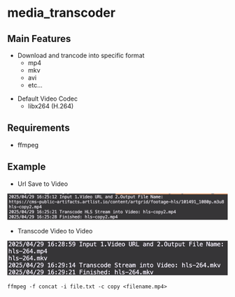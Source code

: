 # media_transcoder

## Main Features
* Download and trancode into specific format
    * mp4
    * mkv
    * avi
    * etc...
<!-- * Experimental Video Encoding
    * AV1
    * VP7
    * VP9 -->
* Default Video Codec
    * libx264 (H.264)
## Requirements
* ffmpeg

## Example
* Url Save to Video
<img src="urlToVideo.png"/>

* Transcode Video to Video
<img src="videoToVideo.png"/>


```
ffmpeg -f concat -i file.txt -c copy <filename.mp4>
```